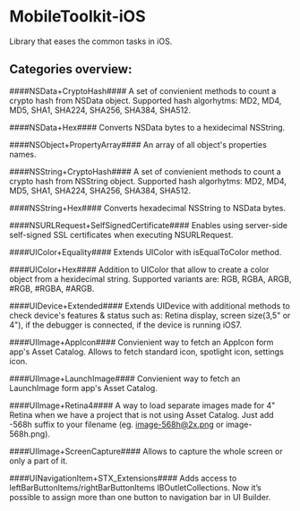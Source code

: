 MobileToolkit-iOS
=================
Library that eases the common tasks in iOS.

Categories overview:
--------------------

####NSData+CryptoHash####
A set of convienient methods to count a crypto hash from NSData object. Supported hash algorhytms: MD2, MD4, MD5, SHA1, SHA224, SHA256, SHA384, SHA512.

####NSData+Hex####
Converts NSData bytes to a hexidecimal NSString.

####NSObject+PropertyArray####
An array of all object's properties names.

####NSString+CryptoHash####
A set of convienient methods to count a crypto hash from NSString object. Supported hash algorhytms: MD2, MD4, MD5, SHA1, SHA224, SHA256, SHA384, SHA512.

####NSString+Hex####
Converts hexadecimal NSString to NSData bytes.

####NSURLRequest+SelfSignedCertificate####
Enables using server-side self-signed SSL certificates when executing NSURLRequest.

####UIColor+Equality####
Extends UIColor with isEqualToColor method.

####UIColor+Hex####
Addition to UIColor that allow to create a color object from a hexidecimal string. Supported variants are: RGB, RGBA, ARGB, #RGB, #RGBA, #ARGB.

####UIDevice+Extended####
Extends UIDevice with additional methods to check device's features & status such as: Retina display, screen size(3,5" or 4"), if the debugger is connected, if the device is running iOS7.

####UIImage+AppIcon####
Convienient way to fetch an AppIcon form app's Asset Catalog. Allows to fetch standard icon, spotlight icon, settings icon.

####UIImage+LaunchImage####
Convienient way to fetch an LaunchImage form app's Asset Catalog.

####UIImage+Retina4####
A way to load separate images made for 4" Retina when we have a project that is not using Asset Catalog.
Just add -568h suffix to your filename (eg. image-568h@2x.png or image-568h.png).

####UIImage+ScreenCapture####
Allows to capture the whole screen or only a part of it.

####UINavigationItem+STX_Extensions####
Adds access to leftBarButtonItems/rightBarButtonItems IBOutletCollections. Now it’s possible to assign more than one button to navigation bar in UI Builder.